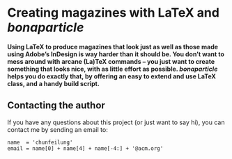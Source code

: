 # Creating magazines with LaTeX and _bonaparticle_

**Using LaTeX to produce magazines that look just as well as those made using Adobe’s InDesign is way harder than it should be. You don’t want to mess around with arcane (La)TeX commands – you just want to create something that looks  nice, with as little effort as possible. _bonaparticle_ helps you do exactly that, by offering an easy to extend and use LaTeX class, and a handy build script.**

## Contacting the author
If you have any questions about this project (or just want to say hi), you can contact me by sending an email to:

    name  = 'chunfeilung'
    email = name[0] + name[4] + name[-4:] + '@acm.org'
